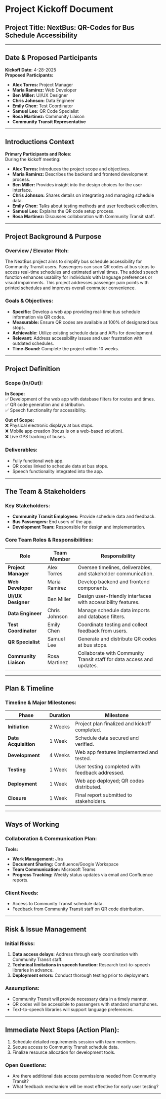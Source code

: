 # **Project Kickoff Document**

## **Project Title:** NextBus: QR-Codes for Bus Schedule Accessibility

---

## **Date & Proposed Participants**
**Kickoff Date:** 4-28-2025  
**Proposed Participants:**  
- **Alex Torres:** Project Manager  
- **Maria Ramirez:** Web Developer  
- **Ben Miller:** UI/UX Designer  
- **Chris Johnson:** Data Engineer  
- **Emily Chen:** Test Coordinator  
- **Samuel Lee:** QR Code Specialist  
- **Rosa Martinez:** Community Liaison  
- **Community Transit Representative**  

---

## **Introductions Context**
**Primary Participants and Roles:**  
During the kickoff meeting:
- **Alex Torres:** Introduces the project scope and objectives.
- **Maria Ramirez:** Describes the backend and frontend development process.
- **Ben Miller:** Provides insight into the design choices for the user interface.
- **Chris Johnson:** Shares details on integrating and managing schedule data.
- **Emily Chen:** Talks about testing methods and user feedback collection.
- **Samuel Lee:** Explains the QR code setup process.
- **Rosa Martinez:** Discusses collaboration with Community Transit staff.

---

## **Project Background & Purpose**
### **Overview / Elevator Pitch:**
The NextBus project aims to simplify bus schedule accessibility for Community Transit users. Passengers can scan QR codes at bus stops to access real-time schedules and estimated arrival times. The added speech function enhances usability for individuals with language preferences or visual impairments. This project addresses passenger pain points with printed schedules and improves overall commuter convenience.

### **Goals & Objectives:**
- **Specific:** Develop a web app providing real-time bus schedule information via QR codes.  
- **Measurable:** Ensure QR codes are available at 100% of designated bus stops.  
- **Achievable:** Utilize existing schedule data and APIs for development.  
- **Relevant:** Address accessibility issues and user frustration with outdated schedules.  
- **Time-Bound:** Complete the project within 10 weeks.

---

## **Project Definition**
### **Scope (In/Out):**
**In Scope:**  
✅ Development of the web app with database filters for routes and times.  
✅ QR code generation and distribution.  
✅ Speech functionality for accessibility.  

**Out of Scope:**  
❌ Physical electronic displays at bus stops.  
❌ Mobile app creation (focus is on a web-based solution).  
❌ Live GPS tracking of buses.  

### **Deliverables:**  
- Fully functional web app.  
- QR codes linked to schedule data at bus stops.  
- Speech functionality integrated into the app.  

---

## **The Team & Stakeholders**
### **Key Stakeholders:**  
- **Community Transit Employees:** Provide schedule data and feedback.  
- **Bus Passengers:** End users of the app.  
- **Development Team:** Responsible for design and implementation.  

### **Core Team Roles & Responsibilities:**  
| **Role**           | **Team Member**    | **Responsibility**                                                                 |
|---------------------|--------------------|-----------------------------------------------------------------------------------|
| **Project Manager** | Alex Torres        | Oversee timelines, deliverables, and stakeholder communication.                  |
| **Web Developer**   | Maria Ramirez      | Develop backend and frontend components.                                         |
| **UI/UX Designer**  | Ben Miller         | Design user-friendly interfaces with accessibility features.                     |
| **Data Engineer**   | Chris Johnson      | Manage schedule data imports and database filters.                               |
| **Test Coordinator**| Emily Chen         | Coordinate testing and collect feedback from users.                              |
| **QR Specialist**   | Samuel Lee         | Generate and distribute QR codes at bus stops.                                   |
| **Community Liaison**| Rosa Martinez     | Collaborate with Community Transit staff for data access and updates.            |

---

## **Plan & Timeline**
### **Timeline & Major Milestones:**  
| **Phase**              | **Duration** | **Milestone**                                    |
|-------------------------|--------------|--------------------------------------------------|
| **Initiation**          | 2 Weeks      | Project plan finalized and kickoff completed.    |
| **Data Acquisition**    | 1 Week       | Schedule data secured and verified.             |
| **Development**         | 4 Weeks      | Web app features implemented and tested.        |
| **Testing**             | 1 Week       | User testing completed with feedback addressed. |
| **Deployment**          | 1 Week       | Web app deployed; QR codes distributed.         |
| **Closure**             | 1 Week       | Final report submitted to stakeholders.         |

---

## **Ways of Working**
### **Collaboration & Communication Plan:**  
**Tools:**  
- **Work Management:** Jira  
- **Document Sharing:** Confluence/Google Workspace  
- **Team Communication:** Microsoft Teams  
- **Progress Tracking:** Weekly status updates via email and Confluence reports.

### **Client Needs:**  
- Access to Community Transit schedule data.  
- Feedback from Community Transit staff on QR code distribution.

---

## **Risk & Issue Management**
### **Initial Risks:**  
1. **Data access delays:** Address through early coordination with Community Transit staff.  
2. **Technical limitations in speech function:** Research text-to-speech libraries in advance.  
3. **Deployment errors:** Conduct thorough testing prior to deployment.

### **Assumptions:**  
- Community Transit will provide necessary data in a timely manner.  
- QR codes will be accessible to passengers with standard smartphones.  
- Text-to-speech libraries will support language preferences.

---

## **Immediate Next Steps (Action Plan):**
1. Schedule detailed requirements session with team members.  
2. Secure access to Community Transit schedule data.  
3. Finalize resource allocation for development tools.  

### **Open Questions:**  
- Are there additional data access permissions needed from Community Transit?  
- What feedback mechanism will be most effective for early user testing?  

---
